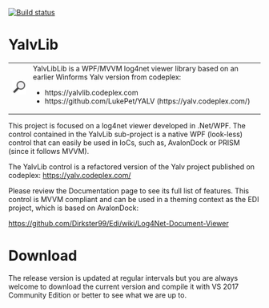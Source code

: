[![Build status](https://ci.appveyor.com/api/projects/status/qcn6cgd31r6yx5ch?svg=true)](https://ci.appveyor.com/project/Dirkster99/yalvlib)
# YalvLib

<table border="0">
<tr>
<td><img src="https://github.com/Dirkster99/Docu/blob/master/YalvLib/Search_256x.png?raw=true" width="64"></td>
<td>
YalvLibLib is a WPF/MVVM log4net viewer library based on an earlier Winforms Yalv version from codeplex:
<ul>
<li>https://yalvlib.codeplex.com</li>
<li>https://github.com/LukePet/YALV (https://yalv.codeplex.com/)</li>
</ul>
</td>
</tr>
</table>

This project is focused on a log4net viewer developed in .Net/WPF. The control contained in the YalvLib sub-project is a native WPF (look-less) control that can easily be used in IoCs, such as, AvalonDock or PRISM (since it follows MVVM).

The YalvLib control is a refactored version of the Yalv project published on codeplex:
https://yalv.codeplex.com/

Please review the Documentation page to see its full list of features.
This control is MVVM compliant and can be used in a theming context as the EDI project, which is based on AvalonDock:

https://github.com/Dirkster99/Edi/wiki/Log4Net-Document-Viewer

# Download
The release version is updated at regular intervals but you are always welcome to download the current version and compile it with VS 2017 Community Edition or better to see what we are up to.
